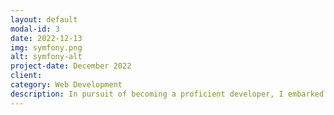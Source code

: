```yaml
---
layout: default
modal-id: 3
date: 2022-12-13
img: symfony.png
alt: symfony-alt
project-date: December 2022
client: 
category: Web Development
description: In pursuit of becoming a proficient developer, I embarked on a project aimed at expanding my knowledge of Symfony, project design best practices, and API integration. To achieve this, I built a web application from scratch that implemented Symfony and integrated various APIs. During the project, I researched best practices in project design and applied them to my work. Through this project, I gained practical experience and deeper insights into Symfony, project design, and API integration, which I believe will be valuable in future projects. <a href="https://github.com/Qpsa/Booking-plugin">GitHub</a>
---
```

